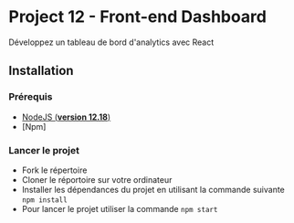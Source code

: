 # Project 12 - Front-end Dashboard
Développez un tableau de bord d'analytics avec React

## Installation

### Prérequis
- [NodeJS (**version 12.18**)](https://nodejs.org/en/)
- [Npm]

### Lancer le projet
- Fork le répertoire
- Cloner le réportoire sur votre ordinateur
- Installer les dépendances du projet en utilisant la commande suivante `npm install`
- Pour lancer le projet utiliser la commande `npm start`